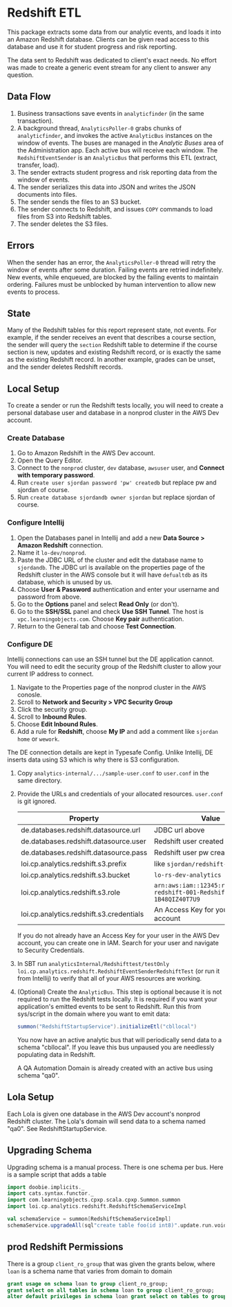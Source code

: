# Redshift ETL
This package extracts some data from our analytic events, and loads it into
an Amazon Redshift database. Clients can be given read access to this database
and use it for student progress and risk reporting.

The data sent to Redshift was dedicated to client's exact needs. No effort was 
made to create a generic event stream for any client to answer any question. 

## Data Flow
1. Business transactions save events in `analyticfinder` (in the same 
transaction).
2. A background thread, `AnalyticsPoller-0` grabs chunks of 
`analyticfinder`, and invokes the active `AnalyticBus` instances on the
window of events. The buses are managed in the *Analytic Buses* area of the
Administration app. Each active bus will receive each window. The `RedshiftEventSender` 
is an `AnalyticBus` that performs this ETL (extract, transfer, load).
4. The sender extracts student progress and risk reporting data from the window 
of events.
5. The sender serializes this data into JSON and writes the JSON documents into files.
6. The sender sends the files to an S3 bucket. 
7. The sender connects to Redshift, and issues `COPY` commands to load files from S3 
into Redshift tables. 
8. The sender deletes the S3 files. 

## Errors
When the sender has an error, the `AnalyticsPoller-0` thread will retry the window 
of events after some duration. Failing events are retried indefinitely. New events,
while enqueued, are blocked by the failing events to maintain ordering. Failures 
must be unblocked by human intervention to allow new events to process.

## State
Many of the Redshift tables for this report represent state, not events. For
example, if the sender receives an event that describes a course section, the
sender will query the `section` Redshift table to determine if the course 
section is new, updates and existing Redshift record, or is exactly the same as
the existing Redshift record. In another example, grades can be unset, and the 
sender deletes Redshift records. 
 
## Local Setup
To create a sender or run the Redshift tests locally, you will need to create a personal
database user and database in a nonprod cluster in the AWS Dev account.

### Create Database
1. Go to Amazon Redshift in the AWS Dev account.
1. Open the Query Editor.
1. Connect to the `nonprod` cluster, `dev` database, `awsuser` user, and **Connect with temporary password**.
1. Run `create user sjordan password 'pw' createdb` but replace pw and sjordan of course.
1. Run `create database sjordandb owner sjordan` but replace sjordan of course.

### Configure Intellij
1. Open the Databases panel in Intellij and add a new **Data Source > Amazon Redshift** connection.
1. Name it `lo-dev/nonprod`.
1. Paste the JDBC URL of the cluster and edit the database name to `sjordandb`. The JDBC url
is available on the properties page of the Redshift cluster in the AWS console but it will have `defualtdb` as its database, 
which is unused by us.
1. Choose **User & Password** authentication and enter your username and password from above.
1. Go to the **Options** panel and select **Read Only** (or don't).
1. Go to the **SSH/SSL** panel and check **Use SSH Tunnel**. The host is `vpc.learningobjects.com`. Choose **Key pair** authentication.
1. Return to the General tab and choose **Test Connection**.

### Configure DE
Intellij connections can use an SSH tunnel but the DE application cannot. You will need
to edit the security group of the Redshift cluster to allow your current IP address to connect.

1. Navigate to the Properties page of the nonprod cluster in the AWS conosle.
1. Scroll to **Network and Security > VPC Security Group**
1. Click the security group.
1. Scroll to **Inbound Rules**.
1. Choose **Edit Inbound Rules**.
1. Add a rule for **Redshift**, choose **My IP** and add a comment like `sjordan home` or `wework`.

The DE connection details are kept in Typesafe Config. Unlike Intellij, DE inserts data using
S3 which is why there is S3 configuration.

1. Copy `analytics-internal/.../sample-user.conf` to `user.conf` in the same 
directory. 
1. Provide the URLs and credentials of your allocated resources. `user.conf` is 
git ignored. 

    | Property | Value                                                                        |
    | -------- |------------------------------------------------------------------------------|
    | de.databases.redshift.datasource.url | JDBC url above                                                               |
    | de.databases.redshift.datasource.user | Redshift user created above                                                  |
    | de.databases.redshift.datasource.pass | Redshift user pw created above                                               |
    | loi.cp.analytics.redshift.s3.prefix | like `sjordan/redshift-transfer`                                             |
    | loi.cp.analytics.redshift.s3.bucket | `lo-rs-dev-analytics`                                                        |
    | loi.cp.analytics.redshift.s3.role | `arn:aws:iam::12345:role/nonprod-redshift-001-RedshiftIamRole-1B48QIZ40T7U9` |
    | loi.cp.analytics.redshift.s3.credentials | An Access Key for your AWS Dev account                                       |

    If you do not already have an Access Key for your user in the AWS Dev account, you
    can create one in IAM. Search for your user and navigate to Security Credentials.
 
1. In SBT run `analyticsInternal/Redshifttest/testOnly loi.cp.analytics.redshift.RedshiftEventSenderRedshiftTest` (or 
run it from Intellij) to verify that all of your AWS resources are working.
1. (Optional)  Create the `AnalyticBus`. This step is optional because it is not required 
to run the Redshift tests locally. It is required if  you want your application's emitted
events to be sent to Redshift. Run this from sys/script in the domain where you want to emit data:
    ```scala
    summon("RedshiftStartupService").initializeEtl("cbllocal")
    ```
    You now have an active analytic bus that will periodically send data to a schema "cbllocal".
    If you leave this bus unpaused you are needlessly populating data in Redshift.
    
    A QA Automation Domain is already created with an active bus using schema "qa0".

## Lola Setup
Each Lola is given one database in the AWS Dev account's nonprod Redshift cluster.
The Lola's domain will send data to a schema named "qa0". See RedshiftStartupService.

## Upgrading Schema
Upgrading schema is a manual process. There is one schema per bus. Here is a sample
script that adds a table

```scala
import doobie.implicits._
import cats.syntax.functor._
import com.learningobjects.cpxp.scala.cpxp.Summon.summon
import loi.cp.analytics.redshift.RedshiftSchemaServiceImpl

val schemaService = summon[RedshiftSchemaServiceImpl]
schemaService.upgradeAll(sql"create table foo(id int8)".update.run.void)
```

## prod Redshift Permissions
There is a group `client_ro_group` that was given the grants below, where `loan` is 
a schema name that varies from domain to domain
```sql
grant usage on schema loan to group client_ro_group;
grant select on all tables in schema loan to group client_ro_group;
alter default privileges in schema loan grant select on tables to group client_ro_group;
```
